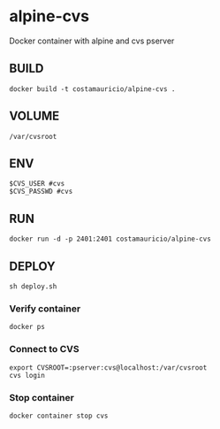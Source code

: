 # alpine-cvs

Docker container with alpine and cvs pserver

BUILD
-----

```console
docker build -t costamauricio/alpine-cvs .
```

VOLUME
------
```console
/var/cvsroot
```

ENV
---
```console
$CVS_USER #cvs
$CVS_PASSWD #cvs
```

RUN
---
```console
docker run -d -p 2401:2401 costamauricio/alpine-cvs
```

DEPLOY
------
```console
sh deploy.sh
```

### Verify container
```console
docker ps
```

### Connect to CVS
```console
export CVSROOT=:pserver:cvs@localhost:/var/cvsroot
cvs login
```

### Stop container
```console
docker container stop cvs 
```

